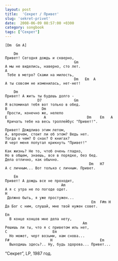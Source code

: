 ```yaml
---
layout: post
title:  'Секрет / Привет'
slug: 'sekret-privet'
date:  2008-06-09 08:57:00 +0300
category: songbook
tags: ["Секрет"]
---
```


	[Dm  Gm A]
	
	    Dm
	Привет! Сегодня дождь и скверно,
	                                Gm
	А мы не виделись, наверно, cто лет.
	A
	 Тебе в метро? Скажи на милость,
	                                Dm   Em  A
	А ты совсем не изменилась, нет-нет!
	
	    Dm
	Привет! А жить ты будешь долго -
	               D7               Gm
	Я вспоминал тебя вот только в обед.
	B                Dm
	 Прости, конечно же, нелепо
	E                 A                   Dm    Em   A
	 Кричать тебе на весь троллейбус "Привет!".
	
	Привет! Дождливо этим летом,
	А, впрочем, стоит ли об этом? Ведь нет.
	Тогда о чем? О снах? О книгах?
	И черт меня попутал крикнуть "Привет!"
	
	Как жизнь? Не то, чтоб очень гладко,
	Но в общем, знаешь, все в порядке, без бед.
	Дела отлично, как обычно.
	                                       Dm   H7
	А с личным... Вот только с личным. Привет.
	
	    Em
	Привет! А дождь все не проходит,
	                          Am
	А я с утра не по погоде одет.
	H
	 Должно быть, я уже простужен...
	                                        Em  F#m H
	Да Бог с ним, слушай, мне твой нужен совет.
	
	Em
	  В конце концов мне дела нету,
	                                    Am
	Решишь ли ты, что я с приветом иль нет,
	C                     Em
	  Но может, черт возьми, нам снова...
	F#                   H                      Em
	  Выходишь здесь?.. Ну, будь здорова... Привет...

“Секрет”, LP, 1987 год.

